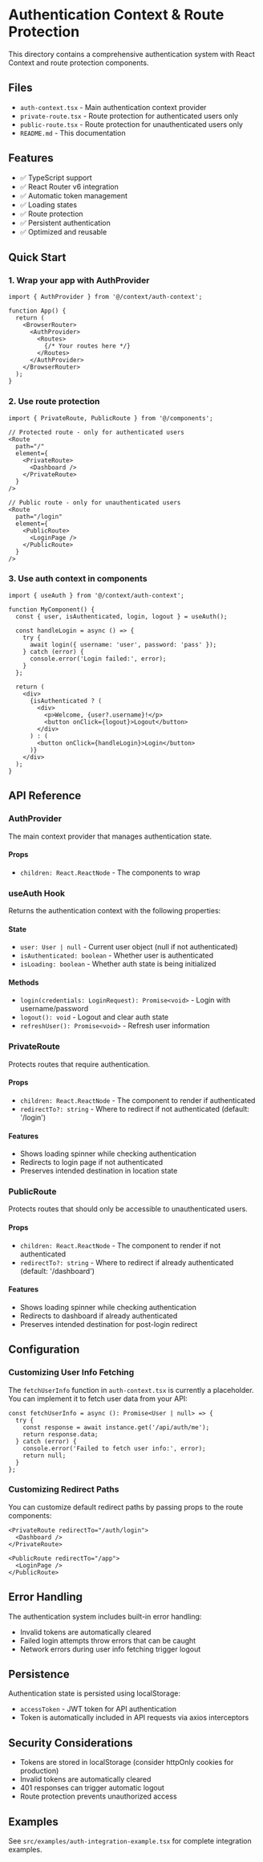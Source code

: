 # Authentication Context & Route Protection

This directory contains a comprehensive authentication system with React Context and route protection components.

## Files

- `auth-context.tsx` - Main authentication context provider
- `private-route.tsx` - Route protection for authenticated users only
- `public-route.tsx` - Route protection for unauthenticated users only
- `README.md` - This documentation

## Features

- ✅ TypeScript support
- ✅ React Router v6 integration
- ✅ Automatic token management
- ✅ Loading states
- ✅ Route protection
- ✅ Persistent authentication
- ✅ Optimized and reusable

## Quick Start

### 1. Wrap your app with AuthProvider

```tsx
import { AuthProvider } from '@/context/auth-context';

function App() {
  return (
    <BrowserRouter>
      <AuthProvider>
        <Routes>
          {/* Your routes here */}
        </Routes>
      </AuthProvider>
    </BrowserRouter>
  );
}
```

### 2. Use route protection

```tsx
import { PrivateRoute, PublicRoute } from '@/components';

// Protected route - only for authenticated users
<Route
  path="/"
  element={
    <PrivateRoute>
      <Dashboard />
    </PrivateRoute>
  }
/>

// Public route - only for unauthenticated users
<Route
  path="/login"
  element={
    <PublicRoute>
      <LoginPage />
    </PublicRoute>
  }
/>
```

### 3. Use auth context in components

```tsx
import { useAuth } from '@/context/auth-context';

function MyComponent() {
  const { user, isAuthenticated, login, logout } = useAuth();

  const handleLogin = async () => {
    try {
      await login({ username: 'user', password: 'pass' });
    } catch (error) {
      console.error('Login failed:', error);
    }
  };

  return (
    <div>
      {isAuthenticated ? (
        <div>
          <p>Welcome, {user?.username}!</p>
          <button onClick={logout}>Logout</button>
        </div>
      ) : (
        <button onClick={handleLogin}>Login</button>
      )}
    </div>
  );
}
```

## API Reference

### AuthProvider

The main context provider that manages authentication state.

#### Props

- `children: React.ReactNode` - The components to wrap

### useAuth Hook

Returns the authentication context with the following properties:

#### State

- `user: User | null` - Current user object (null if not authenticated)
- `isAuthenticated: boolean` - Whether user is authenticated
- `isLoading: boolean` - Whether auth state is being initialized

#### Methods

- `login(credentials: LoginRequest): Promise<void>` - Login with username/password
- `logout(): void` - Logout and clear auth state
- `refreshUser(): Promise<void>` - Refresh user information

### PrivateRoute

Protects routes that require authentication.

#### Props

- `children: React.ReactNode` - The component to render if authenticated
- `redirectTo?: string` - Where to redirect if not authenticated (default: '/login')

#### Features

- Shows loading spinner while checking authentication
- Redirects to login page if not authenticated
- Preserves intended destination in location state

### PublicRoute

Protects routes that should only be accessible to unauthenticated users.

#### Props

- `children: React.ReactNode` - The component to render if not authenticated
- `redirectTo?: string` - Where to redirect if already authenticated (default: '/dashboard')

#### Features

- Shows loading spinner while checking authentication
- Redirects to dashboard if already authenticated
- Preserves intended destination for post-login redirect

## Configuration

### Customizing User Info Fetching

The `fetchUserInfo` function in `auth-context.tsx` is currently a placeholder. You can implement it to fetch user data from your API:

```tsx
const fetchUserInfo = async (): Promise<User | null> => {
  try {
    const response = await instance.get('/api/auth/me');
    return response.data;
  } catch (error) {
    console.error('Failed to fetch user info:', error);
    return null;
  }
};
```

### Customizing Redirect Paths

You can customize default redirect paths by passing props to the route components:

```tsx
<PrivateRoute redirectTo="/auth/login">
  <Dashboard />
</PrivateRoute>

<PublicRoute redirectTo="/app">
  <LoginPage />
</PublicRoute>
```

## Error Handling

The authentication system includes built-in error handling:

- Invalid tokens are automatically cleared
- Failed login attempts throw errors that can be caught
- Network errors during user info fetching trigger logout

## Persistence

Authentication state is persisted using localStorage:

- `accessToken` - JWT token for API authentication
- Token is automatically included in API requests via axios interceptors

## Security Considerations

- Tokens are stored in localStorage (consider httpOnly cookies for production)
- Invalid tokens are automatically cleared
- 401 responses can trigger automatic logout
- Route protection prevents unauthorized access

## Examples

See `src/examples/auth-integration-example.tsx` for complete integration examples.